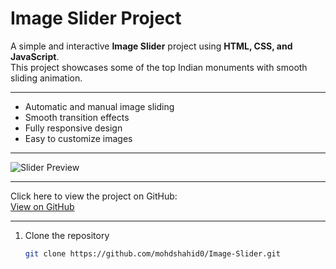 # Image Slider Project

A simple and interactive **Image Slider** project using **HTML, CSS, and JavaScript**.  
This project showcases some of the top Indian monuments with smooth sliding animation.

---
  

- Automatic and manual image sliding  
- Smooth transition effects  
- Fully responsive design  
- Easy to customize images  

---

![Slider Preview](./preview-image.png)   

---

Click here to view the project on GitHub:  
[View on GitHub](https://github.com/mohdshahid0/Image-Slider)

---


1. Clone the repository  
   ```bash
   git clone https://github.com/mohdshahid0/Image-Slider.git

 
